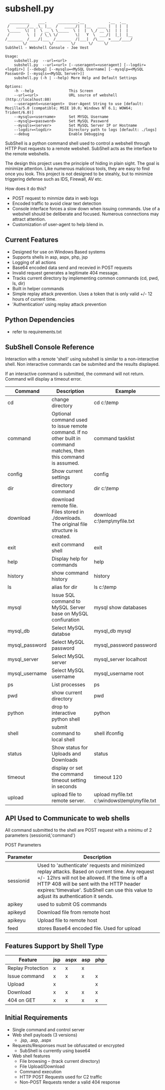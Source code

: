 # subshell.py

```
  _________    ___.     _________.__           .__  .__   
 /   _____/__ _\_ |__  /   _____/|  |__   ____ |  | |  |  
 \_____  \|  |  \ __ \ \_____  \ |  |  \_/ __ \|  | |  |  
 /        \  |  / \_\ \/        \|   Y  \  ___/|  |_|  |__
/_______  /____/|___  /_______  /|___|  /\___  >____/____/
        \/          \/        \/      \/     \/           
SubShell - Webshell Console - Joe Vest

Usage: 
    subshell.py  --url=<url>
    subshell.py  --url=<url> [--useragent=<useragent] [--logdir=<logdir>] [--debug] [--mysqlu=<MySQL Username] [--mysqlp=<MySQL Password> [--mysqls=<MySQL Server>]]
    subshell.py (-h | --help) More Help and Default Settings

Options:
    -h --help                This Screen
    --url=<url>              URL source of webshell (http://localhost:80)
    --useragent=<useragent>  User-Agent String to use [default: Mozilla/5.0 (compatible; MSIE 10.0; Windows NT 6.1; WOW64; Trident/6.0)]
    --mysqlu=<username>      Set MYSQL Username
    --mysqlp=<password>      Set MySQL Password
    --mysqls=<server>        Set MySQL Server IP or Hostname
    --logdir=<logdir>        Directory path to logs [default: ./logs]
    --debug                  Enable Debugging

```

SubShell is a python command shell used to control a webshell through HTTP Post requests to a remote webshell.  SubShell acts as the interface to the remote webshells.  

The design this project uses the principle of hiding in plain sight.  The goal is minimize attention.  Like numerous malicious tools, they are easy to find once you look.  This project is not designed to be steahly, but to minimize triggering defense such as IDS, Firewall, AV etc.

How does it do this?

  - POST request to minmize data in web logs
  - Encoded traffic to avoid clear text detection
  - Console interface forces a slow down when issuing commands.  Use of a webshell should be deliberate and focused.  Numerous connections may attract attention.
  - Customization of user-agent to help blend in.

## Current Features

  - Designed for use on Windows Based systems
  - Supports shells in asp, aspx, php, jsp
  - Logging of all actions
  - Base64 encoded data send and recevied in POST requests
  - Invalid request generates a legitimate 404 message.
  - Tracks current directory by implementing common commands (cd, pwd, ls, dir)
  - Built in helper commands
  - Simple replay attack prevention.  Uses a token that is only valid +/- 12 hours of current time.
  - 'Authentication' using replay attack prevention

## Python Dependencies
 
 - refer to requirements.txt

## SubShell Console Reference 

Interaction with a remote 'shell' using subshell is similar to a non-interactive shell.  Non interactive commands can be submited and the results displayed.  

If an interactive command is submitted, the command will not return.  Command will display a timeout error.  

| Command   | Description      | Example
|-----------|------------------|--------
|cd         | change directory | cd c:\temp
|command    | Optional command used to issue remote command.  If no other built in command matches, then this command is assumed. | command tasklist
|config     | Show current settings | config
|dir        | directory command | dir c:\temp
|download   | download remote file.  Files stored in ./downloads.  The original file structure is created. | download c:\temp\myfile.txt
|exit       | exit command shell | exit
|help       | Display help for commands | help
|history    | show command  history | history
|ls         | alias for dir | ls c:\temp
|mysql      | Issue SQL command to MySQL Server base on MySQL confiuration | mysql show databases
|mysql_db       | Select MySQL databse | mysql_db mysql
|mysql_password | Select MySQL password | mysql_password password
|mysql_server   | Select MySQL server   | mysql_server localhost
|mysql_username | Select MySQL username | mysql_username root
|ps         | List processes | ps
|pwd        | show current directory | pwd
|python     | drop to interactive python shell | python
|shell      | submit command to local shell | shell ifconfig 
|status     | Show status for Uploads and Downloads | status
|timeout    | display or set the command timeout setting in seconds | timeout 120
|upload     | upload file to remote server. | upload myfile.txt c:\windows\temp\myfile.txt


## API Used to Communicate to web shells

All command submitted to the shell are POST request with a minimu of 2 parameters (sessionid,'command')

POST Parameters

|Parameter  | Description |
|-----------|-------------|
|sessionid  |Used to 'authenticate' requests and minimized replay attacks.  Based on current time.  Any request +/- 12hrs will not be allowed.  If the time is off a HTTP 408 will be sent with the HTTP header expires:'timevalue'.  SubShell can use this value to adjust its authentication it sends.|            
|apikey     |used to submit OS commands|
|apikeyd    |Download file from remote host|
|apikeyu    |Upload file to remote host |
|feed       |stores Base64 encoded file.  Used for upload |

## Features Support by Shell Type

|Feature           | jsp  | aspx | asp  | php  |
|------------------|------|------|------|------|
|Replay Protection |  x   |   x  |   x  |      |
|Issue command     |  x   |   x  |   x  |  x   |
|Upload            |  x   |      |      |  x   |
|Download          |  x   |   x  |   x  |  x   |
|404 on GET        |  x   |   x  |   x  |  x   |

  
## Initial Requirements
  - Single command and control server
  - Web shell payloads (3 versions)
    - .jsp, .asp, .aspx
  - Requests/Responses must be obfuscated or encrypted
    - SubShell is currently using base64
  - Web shell features
    - File browsing – (track current directory)
    - File Upload/Download
    - Command execution
    - HTTP POST Requests used for C2 traffic
    - Non-POST Requests render a valid 404 response



